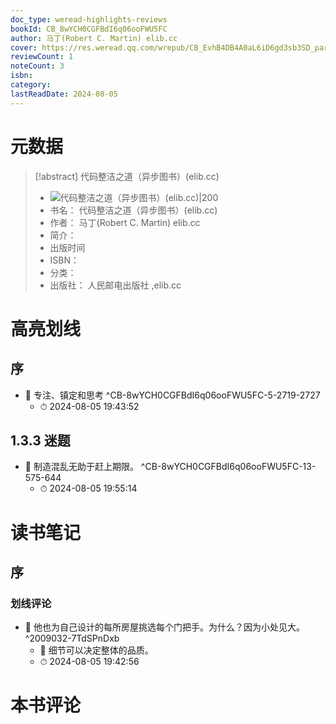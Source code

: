```yaml
---
doc_type: weread-highlights-reviews
bookId: CB_8wYCH0CGFBdI6q06ooFWU5FC
author: 马丁(Robert C. Martin) elib.cc
cover: https://res.weread.qq.com/wrepub/CB_EvhB4DB4A0aL6iD6gd3sb3SD_parsecover
reviewCount: 1
noteCount: 3
isbn: 
category: 
lastReadDate: 2024-08-05
---
```

# 元数据
> [!abstract] 代码整洁之道（异步图书）(elib.cc)
> - ![ 代码整洁之道（异步图书）(elib.cc)|200](https://res.weread.qq.com/wrepub/CB_EvhB4DB4A0aL6iD6gd3sb3SD_parsecover)
> - 书名： 代码整洁之道（异步图书）(elib.cc)
> - 作者： 马丁(Robert C. Martin) elib.cc
> - 简介： 
> - 出版时间 
> - ISBN： 
> - 分类： 
> - 出版社： 人民邮电出版社 ,elib.cc

# 高亮划线

## 序

 

- 📌 专注、镇定和思考 ^CB-8wYCH0CGFBdI6q06ooFWU5FC-5-2719-2727
    - ⏱ 2024-08-05 19:43:52 
## 1.3.3 迷题


- 📌 制造混乱无助于赶上期限。 ^CB-8wYCH0CGFBdI6q06ooFWU5FC-13-575-644
    - ⏱ 2024-08-05 19:55:14 
# 读书笔记

## 序

### 划线评论
- 📌 他也为自己设计的每所房屋挑选每个门把手。为什么？因为小处见大。  ^2009032-7TdSPnDxb
    - 💭 细节可以决定整体的品质。
    - ⏱ 2024-08-05 19:42:56
   
# 本书评论
